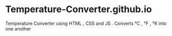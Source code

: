 # Temperature-Converter.github.io
Temperature Converter using HTML , CSS and JS . Converts °C , °F , °K into one another
